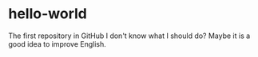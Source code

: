 # hello-world
The first repository in GitHub
I don't know what I should do?
Maybe it is a good idea to improve English.
